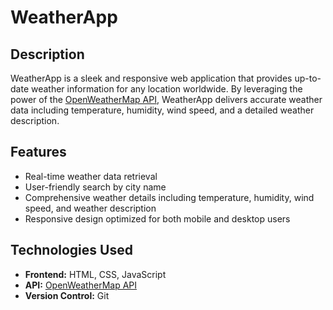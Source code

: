 # WeatherApp

## Description

WeatherApp is a sleek and responsive web application that provides up-to-date weather information for any location worldwide. 
By leveraging the power of the [OpenWeatherMap API](https://openweathermap.org/api), 
WeatherApp delivers accurate weather data including temperature, humidity, wind speed, and a detailed weather description.

## Features

- Real-time weather data retrieval
- User-friendly search by city name
- Comprehensive weather details including temperature, humidity, wind speed, and weather description
- Responsive design optimized for both mobile and desktop users

## Technologies Used

- **Frontend:** HTML, CSS, JavaScript
- **API:** [OpenWeatherMap API](https://openweathermap.org/api)
- **Version Control:** Git
